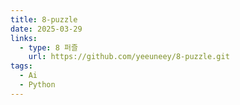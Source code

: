 ```yaml
---
title: 8-puzzle
date: 2025-03-29
links:
  - type: 8 퍼즐
    url: https://github.com/yeeuneey/8-puzzle.git
tags:
  - Ai
  - Python
---
```




<!--more-->
